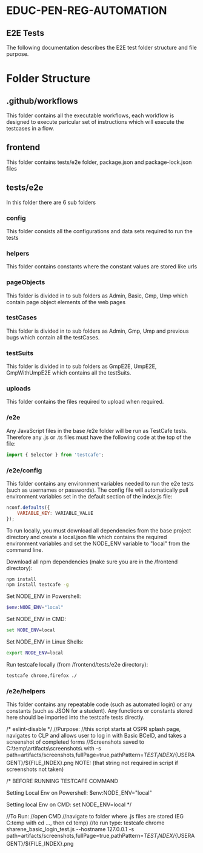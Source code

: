# EDUC-PEN-REG-AUTOMATION
## E2E Tests
The following documentation describes the E2E test folder structure and file purpose.

# Folder Structure

## .github/workflows
This folder contains all the executable workflows, each workflow is designed to execute paricular set of instructions which will execute the testcases in a flow.

## frontend
This folder contains tests/e2e folder, package.json and package-lock.json files

## tests/e2e
In this folder there are 6 sub folders 
### config
This folder consists all the configurations and data sets required to run the tests

### helpers
This folder contains constants where the constant values are stored like urls

### pageObjects
This folder is divided in to sub folders as Admin, Basic, Gmp, Ump which contain page object elements of the web pages

### testCases
This folder is divided in to sub folders  as Admin, Gmp, Ump and previous bugs which contain all the testCases.

### testSuits
This folder is divided in to sub folders as GmpE2E, UmpE2E, GmpWithUmpE2E which contains all the testSuits.

### uploads
This folder contains the files required to upload when required.



### /e2e
Any JavaScript files in the base /e2e folder will be run as TestCafe tests. Therefore any .js or .ts files must have the following code at the top of the file:
``` javascript
import { Selector } from 'testcafe';
```

### /e2e/config
This folder contains any environment variables needed to run the e2e tests (such as usernames or passwords). The config file will automatically pull environment variables set in the default section of the index.js file:
``` javascript
nconf.defaults({
    VARIABLE_KEY: VARIABLE_VALUE
});
```

To run locally, you must download all dependencies from the base project directory and create a local.json file which contains the required environment variables and set the NODE_ENV variable to "local" from the command line.

Download all npm dependencies (make sure you are in the /frontend directory):
``` bash
npm install
npm install testcafe -g
```

Set NODE_ENV in Powershell:
``` powershell
$env:NODE_ENV="local"
```

Set NODE_ENV in CMD:
``` cmd
set NODE_ENV=local
```

Set NODE_ENV in Linux Shells:
``` bash
export NODE_ENV=local
```

Run testcafe locally (from /frontend/tests/e2e directory):
``` bash
testcafe chrome,firefox ./
```

### /e2e/helpers
This folder contains any repeatable code (such as automated login) or any constants (such as JSON for a student). Any functions or constants stored here should be imported into the testcafe tests directly.


/* eslint-disable */
//Purpose:
//this script starts at OSPR splash page, navigates to CLP and allows user to log in with Basic BCeID, and takes a screenshot of completed forms
//Screenshots saved to C:\temp\artifacts\screenshots\  with -s path=artifacts/screenshots,fullPage=true,pathPattern=${TEST_INDEX}/${USERAGENT}/${FILE_INDEX}.png NOTE: (that string not required in script if screenshots not taken)

/*
BEFORE RUNNING TESTCAFE COMMAND

Setting Local Env on Powershell:
$env:NODE_ENV="local"

Setting local Env on CMD:
set NODE_ENV=local
*/


//To Run:
//open CMD
//navigate to folder where .js files are stored (EG C:temp with cd .\..\, then cd temp)
//to run type: testcafe chrome sharene_basic_login_test.js --hostname 127.0.0.1 -s path=artifacts/screenshots,fullPage=true,pathPattern=${TEST_INDEX}/${USERAGENT}/${FILE_INDEX}.png